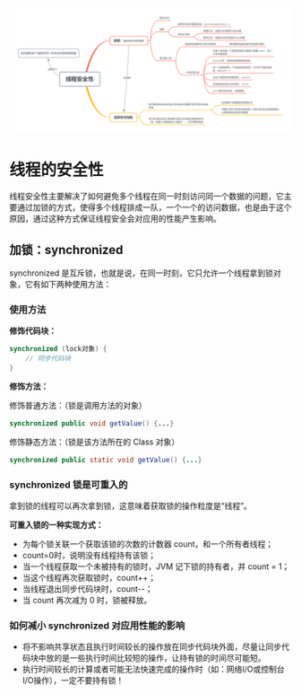 ![Ch2-线程安全性.png](./pic/Ch2-线程安全性.png)

# 线程的安全性

线程安全性主要解决了如何避免多个线程在同一时刻访问同一个数据的问题，它主要通过加锁的方式，使得多个线程排成一队，一个一个的访问数据，也是由于这个原因，通过这种方式保证线程安全会对应用的性能产生影响。

## 加锁：synchronized

synchronized 是互斥锁，也就是说，在同一时刻，它只允许一个线程拿到锁对象，它有如下两种使用方法：

### 使用方法

**修饰代码块：**

```java
synchronized (lock对象) {
    // 同步代码块
}
```

**修饰方法：**

修饰普通方法：（锁是调用方法的对象）

```java
synchronized public void getValue() {...}
```

修饰静态方法：（锁是该方法所在的 Class 对象）

```java
synchronized public static void getValue() {...}
```

### synchronized 锁是可重入的

拿到锁的线程可以再次拿到锁，这意味着获取锁的操作粒度是“线程”。

**可重入锁的一种实现方式：**

- 为每个锁关联一个获取该锁的次数的计数器 count，和一个所有者线程；
- count=0时，说明没有线程持有该锁；
- 当一个线程获取一个未被持有的锁时，JVM 记下锁的持有者，并 count = 1；
- 当这个线程再次获取锁时，count++；
- 当线程退出同步代码块时，count--；
- 当 count 再次减为 0 时，锁被释放。

### 如何减小 synchronized 对应用性能的影响

- 将不影响共享状态且执行时间较长的操作放在同步代码块外面，尽量让同步代码块中放的是一些执行时间比较短的操作，让持有锁的时间尽可能短。
- 执行时间较长的计算或者可能无法快速完成的操作时（如：网络I/O或控制台I/O操作），一定不要持有锁！